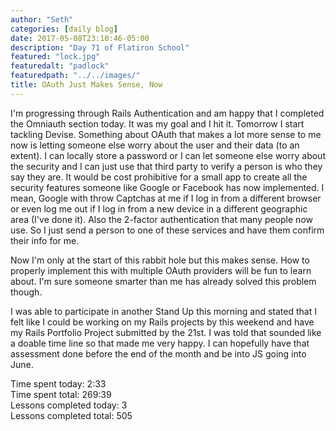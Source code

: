 ```yaml
---
author: "Seth"
categories: [daily blog]
date: 2017-05-08T23:10:46-05:00
description: "Day 71 of Flatiron School"
featured: "lock.jpg"
featuredalt: "padlock"
featuredpath: "../../images/"
title: OAuth Just Makes Sense, Now
---
```


I'm progressing through Rails Authentication and am happy that I completed the Omniauth section today. It was my goal and I hit it. Tomorrow I start tackling Devise. Something about OAuth that makes a lot more sense to me now is letting someone else worry about the user and their data (to an extent). I can locally store a password or I can let someone else worry about the security and I can just use that third party to verify a person is who they say they are. It would be cost prohibitive for a small app to create all the security features someone like Google or Facebook has now implemented. I mean, Google with throw Captchas at me if I log in from a different browser or even log me out if I log in from a new device in a different geographic area (I've done it). Also the 2-factor authentication that many people now use. So I just send a person to one of these services and have them confirm their info for me.

Now I'm only at the start of this rabbit hole but this makes sense. How to properly implement this with multiple OAuth providers will be fun to learn about. I'm sure someone smarter than me has already solved this problem though.

I was able to participate in another Stand Up this morning and stated that I felt like I could be working on my Rails projects by this weekend and have my Rails Portfolio Project submitted by the 21st. I was told that sounded like a doable time line so that made me very happy. I can hopefully have that assessment done before the end of the month and be into JS going into June.



Time spent today: 2:33  
Time spent total: 269:39  
Lessons completed today: 3  
Lessons completed total: 505
